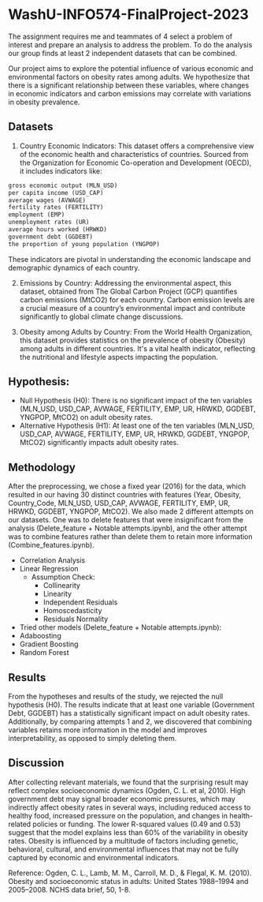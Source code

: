 # WashU-INFO574-FinalProject-2023

The assignment requires me and teammates of 4 select a problem of interest and prepare an analysis to address the problem. To do the
analysis our group finds at least 2 independent datasets that can be combined.

Our project aims to explore the potential influence of various economic and environmental factors on obesity rates among adults. We hypothesize that there is a significant relationship between these variables, where changes in economic indicators and carbon emissions may correlate with variations in obesity prevalence.

## Datasets

1. Country Economic Indicators: This dataset offers a comprehensive view of the economic health and characteristics of countries. Sourced from the Organization for Economic Co-operation and Development (OECD), it includes indicators like:
```python
gross economic output (MLN_USD)
per capita income (USD_CAP)
average wages (AVWAGE)
fertility rates (FERTILITY)
employment (EMP)
unemployment rates (UR)
average hours worked (HRWKD)
government debt (GGDEBT)
the proportion of young population (YNGPOP)
```

These indicators are pivotal in understanding the economic landscape and demographic dynamics of each country.

2. Emissions by Country: Addressing the environmental aspect, this dataset, obtained from The Global Carbon Project (GCP) quantifies carbon emissions (MtCO2) for each country. Carbon emission levels are a crucial measure of a country’s environmental impact and contribute significantly to global climate change discussions.

3. Obesity among Adults by Country: From the World Health Organization, this dataset provides statistics on the prevalence of obesity (Obesity) among adults in different countries. It's a vital health indicator, reflecting the nutritional and lifestyle aspects impacting the population.

## Hypothesis:

- Null Hypothesis (H0): There is no significant impact of the ten variables (MLN_USD, USD_CAP, AVWAGE, FERTILITY, EMP, UR, HRWKD, GGDEBT, YNGPOP, MtCO2) on adult obesity rates.
- Alternative Hypothesis (H1): At least one of the ten variables (MLN_USD, USD_CAP, AVWAGE, FERTILITY, EMP, UR, HRWKD, GGDEBT, YNGPOP, MtCO2) significantly impacts adult obesity rates.

## Methodology
After the preprocessing, we chose a fixed year (2016) for the data, which resulted in our having 30 distinct countries with features (Year, Obesity, Country_Code, MLN_USD, USD_CAP, AVWAGE, FERTILITY, EMP, UR, HRWKD, GGDEBT, YNGPOP, MtCO2). We also made 2 different attempts on our datasets. One was to delete features that were insignificant from the analysis (Delete_feature + Notable attempts.ipynb), and the other attempt was to combine features rather than delete them to retain more information (Combine_features.ipynb).

- Correlation Analysis
- Linear Regression
  - Assumption Check:
    - Collinearity
    - Linearity
    - Independent Residuals
    - Homoscedasticity
    - Residuals Normality
- Tried other models (Delete_feature + Notable attempts.ipynb):
-   Adaboosting
-   Gradient Boosting
-   Random Forest

## Results
From the hypotheses and results of the study, we rejected the null hypothesis (H0). The results indicate that at least one variable (Government Debt, GGDEBT) has a statistically significant impact on adult obesity rates. Additionally, by comparing attempts 1 and 2, we discovered that combining variables retains more information in the model and improves interpretability, as opposed to simply deleting them.

## Discussion

After collecting relevant materials, we found that the surprising result may reflect complex socioeconomic dynamics (Ogden, C. L. et al, 2010). High government debt may signal broader economic pressures, which may indirectly affect obesity rates in several ways, including reduced access to healthy food, increased pressure on the population, and changes in health-related policies or funding. The lower R-squared values (0.49 and 0.53) suggest that the model explains less than 60% of the variability in obesity rates. Obesity is influenced by a multitude of factors including genetic, behavioral, cultural, and environmental influences that may not be fully captured by economic and environmental indicators.

Reference:
Ogden, C. L., Lamb, M. M., Carroll, M. D., & Flegal, K. M. (2010). Obesity and socioeconomic status in adults: United States 1988–1994 and 2005–2008. NCHS data brief, 50, 1-8.



